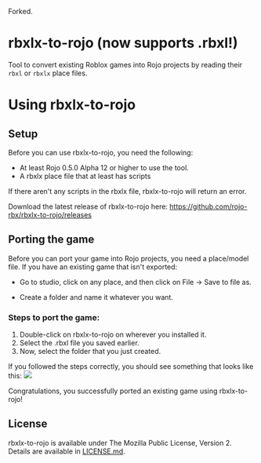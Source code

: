 Forked.

# rbxlx-to-rojo (now supports .rbxl!)

Tool to convert existing Roblox games into Rojo projects by reading their `rbxl` or `rbxlx` place files.

# Using rbxlx-to-rojo

## Setup
Before you can use rbxlx-to-rojo, you need the following:

- At least Rojo 0.5.0 Alpha 12 or higher to use the tool.
- A rbxlx place file that at least has scripts

If there aren't any scripts in the rbxlx file, rbxlx-to-rojo will return an error.

Download the latest release of rbxlx-to-rojo here: https://github.com/rojo-rbx/rbxlx-to-rojo/releases
## Porting the game
Before you can port your game into Rojo projects, you need a place/model file. If you have an existing game that isn't exported:

- Go to studio, click on any place, and then click on File -> Save to file as.

- Create a folder and name it whatever you want.
### Steps to port the game:
1. Double-click on rbxlx-to-rojo on wherever you installed it.
2. Select the .rbxl file you saved earlier.
3. Now, select the folder that you just created.

If you followed the steps correctly, you should see something that looks like this:
![](assets/folders.png)

Congratulations, you successfully ported an existing game using rbxlx-to-rojo!

## License
rbxlx-to-rojo is available under The Mozilla Public License, Version 2. Details are available in [LICENSE.md](LICENSE.md).
